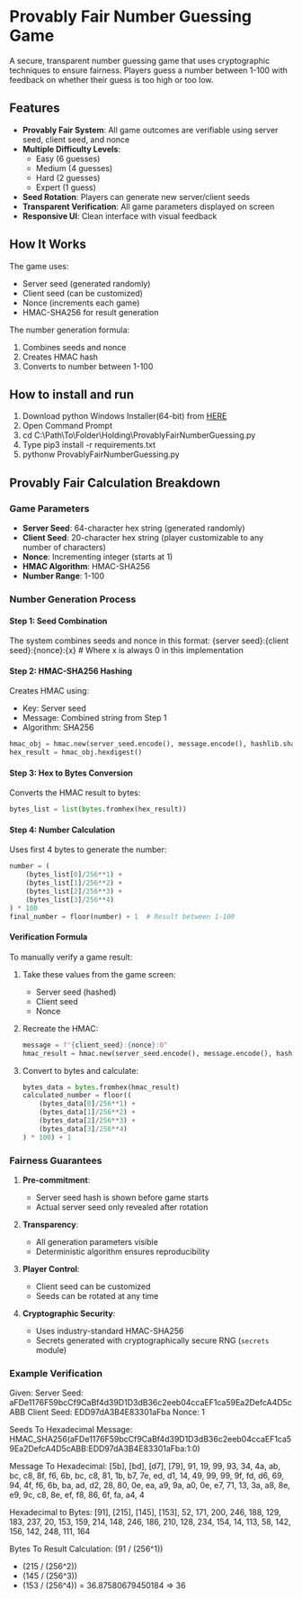 # Provably Fair Number Guessing Game

A secure, transparent number guessing game that uses cryptographic techniques to ensure fairness. Players guess a number between 1-100 with feedback on whether their guess is too high or too low.

## Features

- **Provably Fair System**: All game outcomes are verifiable using server seed, client seed, and nonce
- **Multiple Difficulty Levels**: 
  - Easy (6 guesses)
  - Medium (4 guesses)
  - Hard (2 guesses)
  - Expert (1 guess)
- **Seed Rotation**: Players can generate new server/client seeds
- **Transparent Verification**: All game parameters displayed on screen
- **Responsive UI**: Clean interface with visual feedback

## How It Works

The game uses:
- Server seed (generated randomly)
- Client seed (can be customized)
- Nonce (increments each game)
- HMAC-SHA256 for result generation

The number generation formula:
1. Combines seeds and nonce
2. Creates HMAC hash
3. Converts to number between 1-100

## How to install and run

1. Download python Windows Installer(64-bit) from [HERE](https://www.python.org/downloads/release/python-3126/) 
2. Open Command Prompt
3. cd C:\Path\To\Folder\Holding\ProvablyFairNumberGuessing.py
4. Type pip3 install -r requirements.txt
5. pythonw ProvablyFairNumberGuessing.py

## Provably Fair Calculation Breakdown

### Game Parameters
- **Server Seed**: 64-character hex string (generated randomly)
- **Client Seed**: 20-character hex string (player customizable to any number of characters)
- **Nonce**: Incrementing integer (starts at 1)
- **HMAC Algorithm**: HMAC-SHA256
- **Number Range**: 1-100

### Number Generation Process

#### Step 1: Seed Combination
The system combines seeds and nonce in this format:
{server seed}:{client seed}:{nonce}:{x}  # Where x is always 0 in this implementation

#### Step 2: HMAC-SHA256 Hashing
Creates HMAC using:
- Key: Server seed
- Message: Combined string from Step 1
- Algorithm: SHA256

```python
hmac_obj = hmac.new(server_seed.encode(), message.encode(), hashlib.sha256)
hex_result = hmac_obj.hexdigest()
```

#### Step 3: Hex to Bytes Conversion
Converts the HMAC result to bytes:
```python
bytes_list = list(bytes.fromhex(hex_result))
```

#### Step 4: Number Calculation
Uses first 4 bytes to generate the number:

```python
number = (
    (bytes_list[0]/256**1) +
    (bytes_list[1]/256**2) +
    (bytes_list[2]/256**3) +
    (bytes_list[3]/256**4)
) * 100
final_number = floor(number) + 1  # Result between 1-100
```

#### Verification Formula
To manually verify a game result:

1. Take these values from the game screen:
   - Server seed (hashed)
   - Client seed
   - Nonce

2. Recreate the HMAC:
   ```python
   message = f"{client_seed}:{nonce}:0"
   hmac_result = hmac.new(server_seed.encode(), message.encode(), hashlib.sha256).hexdigest()
   ```

3. Convert to bytes and calculate:
   ```python
   bytes_data = bytes.fromhex(hmac_result)
   calculated_number = floor((
       (bytes_data[0]/256**1) +
       (bytes_data[1]/256**2) +
       (bytes_data[2]/256**3) +
       (bytes_data[3]/256**4)
   ) * 100) + 1
   ```

### Fairness Guarantees

1. **Pre-commitment**: 
   - Server seed hash is shown before game starts
   - Actual server seed only revealed after rotation

2. **Transparency**:
   - All generation parameters visible
   - Deterministic algorithm ensures reproducibility

3. **Player Control**:
   - Client seed can be customized
   - Seeds can be rotated at any time

4. **Cryptographic Security**:
   - Uses industry-standard HMAC-SHA256
   - Secrets generated with cryptographically secure RNG (`secrets` module)

### Example Verification

Given:
Server Seed: aFDe1176F59bcCf9CaBf4d39D1D3dB36c2eeb04ccaEF1ca59Ea2DefcA4D5cABB
Client Seed: EDD97dA3B4E83301aFba
Nonce: 1

Seeds To Hexadecimal Message:
HMAC_SHA256(aFDe1176F59bcCf9CaBf4d39D1D3dB36c2eeb04ccaEF1ca59Ea2DefcA4D5cABB:EDD97dA3B4E83301aFba:1:0)

Message To Hexadecimal:
[5b], [bd], [d7], [79], 91, 19, 99, 93, 34, 4a, ab, bc, c8, 8f, f6, 6b, bc, c8, 81, 1b, b7, 7e, ed, d1, 14, 49, 99, 99, 9f, fd, d6, 69, 94, 4f, f6, 6b, ba, ad, d2, 28, 80, 0e, ea, a9, 9a, a0, 0e, e7, 71, 13, 3a, a8, 8e, e9, 9c, c8, 8e, ef, f8, 86, 6f, fa, a4, 4

Hexadecimal to Bytes:
[91], [215], [145], [153], 52, 171, 200, 246, 188, 129, 183, 237, 20, 153, 159, 214, 148, 246, 186, 210, 128, 234, 154, 14, 113, 58, 142, 156, 142, 248, 111, 164

Bytes To Result Calculation:
  (91 / (256^1))
+ (215 / (256^2))
+ (145 / (256^3))
+ (153 / (256^4))
= 36.87580679450184
=> 36
